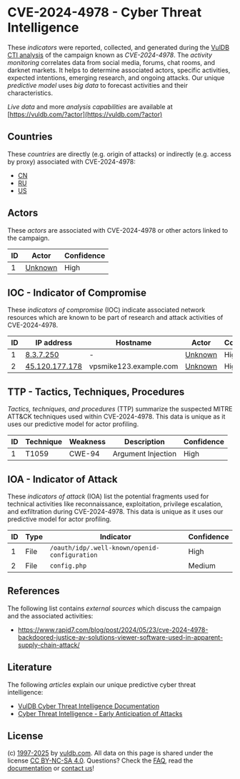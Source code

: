 # CVE-2024-4978 - Cyber Threat Intelligence

These _indicators_ were reported, collected, and generated during the [VulDB CTI analysis](https://vuldb.com/?kb.cti) of the campaign known as _CVE-2024-4978_. The _activity monitoring_ correlates data from social media, forums, chat rooms, and darknet markets. It helps to determine associated actors, specific activities, expected intentions, emerging research, and ongoing attacks. Our unique _predictive model_ uses _big data_ to forecast activities and their characteristics.

_Live data_ and more _analysis capabilities_ are available at [https://vuldb.com/?actor](https://vuldb.com/?actor)

## Countries

These _countries_ are directly (e.g. origin of attacks) or indirectly (e.g. access by proxy) associated with CVE-2024-4978:

* [CN](https://vuldb.com/?country.cn)
* [RU](https://vuldb.com/?country.ru)
* [US](https://vuldb.com/?country.us)

## Actors

These _actors_ are associated with CVE-2024-4978 or other actors linked to the campaign.

ID | Actor | Confidence
-- | ----- | ----------
1 | [Unknown](https://vuldb.com/?actor.unknown) | High

## IOC - Indicator of Compromise

These _indicators of compromise_ (IOC) indicate associated network resources which are known to be part of research and attack activities of CVE-2024-4978.

ID | IP address | Hostname | Actor | Confidence
-- | ---------- | -------- | ----- | ----------
1 | [8.3.7.250](https://vuldb.com/?ip.8.3.7.250) | - | [Unknown](https://vuldb.com/?actor.unknown) | High
2 | [45.120.177.178](https://vuldb.com/?ip.45.120.177.178) | vpsmike123.example.com | [Unknown](https://vuldb.com/?actor.unknown) | High

## TTP - Tactics, Techniques, Procedures

_Tactics, techniques, and procedures_ (TTP) summarize the suspected MITRE ATT&CK techniques used within CVE-2024-4978. This data is unique as it uses our predictive model for actor profiling.

ID | Technique | Weakness | Description | Confidence
-- | --------- | -------- | ----------- | ----------
1 | T1059 | CWE-94 | Argument Injection | High

## IOA - Indicator of Attack

These _indicators of attack_ (IOA) list the potential fragments used for technical activities like reconnaissance, exploitation, privilege escalation, and exfiltration during CVE-2024-4978. This data is unique as it uses our predictive model for actor profiling.

ID | Type | Indicator | Confidence
-- | ---- | --------- | ----------
1 | File | `/oauth/idp/.well-known/openid-configuration` | High
2 | File | `config.php` | Medium

## References

The following list contains _external sources_ which discuss the campaign and the associated activities:

* https://www.rapid7.com/blog/post/2024/05/23/cve-2024-4978-backdoored-justice-av-solutions-viewer-software-used-in-apparent-supply-chain-attack/

## Literature

The following _articles_ explain our unique predictive cyber threat intelligence:

* [VulDB Cyber Threat Intelligence Documentation](https://vuldb.com/?kb.cti)
* [Cyber Threat Intelligence - Early Anticipation of Attacks](https://www.scip.ch/en/?labs.20201022)

## License

(c) [1997-2025](https://vuldb.com/?kb.changelog) by [vuldb.com](https://vuldb.com/?kb.about). All data on this page is shared under the license [CC BY-NC-SA 4.0](https://creativecommons.org/licenses/by-nc-sa/4.0/). Questions? Check the [FAQ](https://vuldb.com/?kb.faq), read the [documentation](https://vuldb.com/?kb) or [contact us](https://vuldb.com/?contact)!
